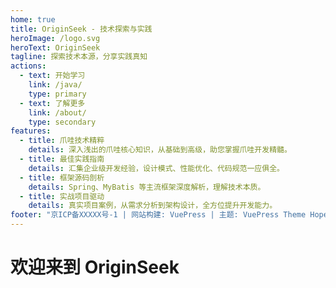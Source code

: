 ```yaml
---
home: true
title: OriginSeek - 技术探索与实践
heroImage: /logo.svg
heroText: OriginSeek
tagline: 探索技术本源，分享实践真知
actions:
  - text: 开始学习
    link: /java/
    type: primary
  - text: 了解更多
    link: /about/
    type: secondary
features:
  - title: 爪哇技术精粹
    details: 深入浅出的爪哇核心知识，从基础到高级，助您掌握爪哇开发精髓。
  - title: 最佳实践指南
    details: 汇集企业级开发经验，设计模式、性能优化、代码规范一应俱全。
  - title: 框架源码剖析
    details: Spring、MyBatis 等主流框架深度解析，理解技术本质。
  - title: 实战项目驱动
    details: 真实项目案例，从需求分析到架构设计，全方位提升开发能力。
footer: "京ICP备XXXXX号-1 | 网站构建: VuePress | 主题: VuePress Theme Hope | 开发工具: Trae"
---
```


# 欢迎来到 OriginSeek